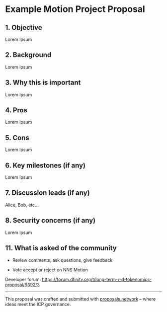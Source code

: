 # Example Motion Project Proposal

## 1. Objective

Lorem Ipsum

## 2. Background

Lorem Ipsum

## 3. Why this is important

Lorem Ipsum

## 4. Pros

Lorem Ipsum

## 5. Cons

Lorem Ipsum

## 6. Key milestones (if any)

Lorem Ipsum

## 7. Discussion leads (if any)

Alice, Bob, etc...

## 8. Security concerns (if any)

Lorem Ipsum

## 11. What is asked of the community

- Review comments, ask questions, give feedback

- Vote accept or reject on NNS Motion

Developer forum: https://forum.dfinity.org/t/long-term-r-d-tokenomics-proposal/9392/3

---

This proposal was crafted and submitted with [proposals.network](https://proposals.network) – where ideas meet the ICP governance.
